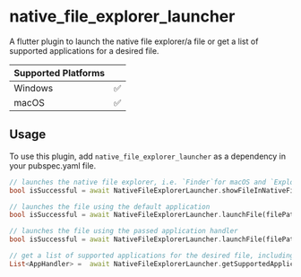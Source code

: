 # native_file_explorer_launcher

A flutter plugin to launch the native file explorer/a file or get a list of supported applications for a desired file.

|  Supported Platforms |            |
|---------|------------|
| Windows | ✅          |
| macOS   | ✅          |


## Usage

To use this plugin, add `native_file_explorer_launcher` as a dependency in your pubspec.yaml file.

```dart
// launches the native file explorer, i.e. `Finder`for macOS and `Explorer` for Windows and selects the file
bool isSuccessful = await NativeFileExplorerLauncher.showFileInNativeFileExplorer(filePath)

// launches the file using the default application
bool isSuccessful = await NativeFileExplorerLauncher.launchFile(filePath)

// launches the file using the passed application handler
bool isSuccessful = await NativeFileExplorerLauncher.launchFile(filePath, applicationHandler)

// get a list of supported applications for the desired file, including the name, url and the icon data of every application. If no application is found, it returns an empty list
List<AppHandler> =  await NativeFileExplorerLauncher.getSupportedApplications(String filePath)
```
